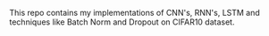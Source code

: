 This repo contains my implementations of CNN's, RNN's, LSTM and techniques like Batch Norm and Dropout on CIFAR10 dataset.
